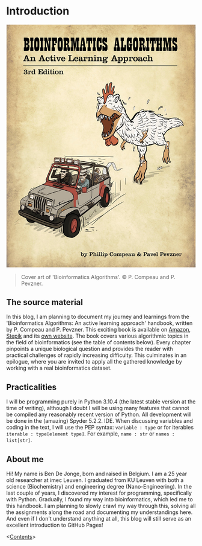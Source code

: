 # Introduction

![Cover art of the book](Figures/00_cover.jpg)
> Cover art of 'Bioinformatics Algorithms'. &copy; P. Compeau and P. Pevzner.

## The source material

In this blog, I am planning to document my journey and learnings from the 'Bioinformatics Algorithms: An active learning approach' handbook, written by P. Compeau and P. Pevzner. This exciting book is available on [Amazon](https://www.amazon.com/BIOINFORMATICS-ALGORITHMS-Phillip-Compeau-dp-0990374637/dp/0990374637/), [Stepik](https://stepik.org/course/55789) and its [own website](https://www.bioinformaticsalgorithms.org/read-the-book). The book covers various algorithmic topics in the field of bioinformatics (see the table of contents below). Every chapter pinpoints a unique biological question and provides the reader with practical challenges of rapidly increasing difficulty. This culminates in an epilogue, where you are invited to apply all the gathered knowledge by working with a real bioinformatics dataset.

## Practicalities

I will be programming purely in Python 3.10.4 (the latest stable version at the time of writing), although I doubt I will be using many features that cannot be compiled any reasonably recent version of Python. All development will be done in the (amazing) Spyder 5.2.2. IDE. When discussing variables and coding in the text, I will use the PEP syntax: `variable : type` or for iterables `iterable : type[element type]`. For example, `name : str` or `names : list[str]`.

## About me

Hi! My name is Ben De Jonge, born and raised in Belgium. I am a 25 year old researcher at imec Leuven. I graduated from KU Leuven with both a science (Biochemistry) and engineering degree (Nano-Engineering). In the last couple of years, I discovered my interest for programming, specifically with Python. Gradually, I found my way into bioinformatics, which led me to this handbook. I am planning to slowly crawl my way through this, solving all the assignments along the road and documenting my understandings here. And even if I don't understand anything at all, this blog will still serve as an excellent introduction to GitHub Pages!

<[Contents](00_toc.md)>
